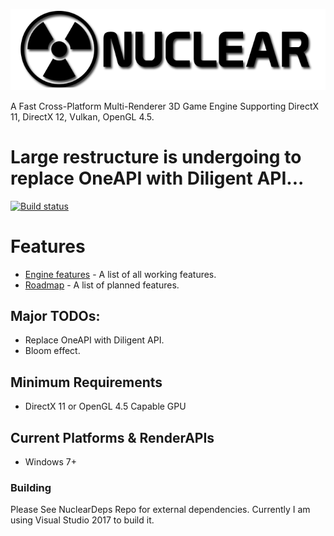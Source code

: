 ![Nuclear Engine Logo](logo.png "Nuclear Engine Logo") 

A Fast Cross-Platform Multi-Renderer 3D Game Engine Supporting DirectX 11, DirectX 12, Vulkan, OpenGL 4.5.

# Large restructure is undergoing to replace OneAPI with Diligent API...
[![Build status](https://ci.appveyor.com/api/projects/status/k7lo2s60aa0gmld2?svg=true)](https://ci.appveyor.com/project/Zone-organization/nuclear-engine) 

# Features
* [Engine features](https://github.com/Zone-organization/Nuclear-Engine/blob/master/FEATURES.md) - A list of all working features.
* [Roadmap](https://github.com/Zone-organization/Nuclear-Engine/blob/master/ROADMAP.md) - A list of planned features. 

## Major TODOs:
  - Replace OneAPI with Diligent API.
  - Bloom effect.

## Minimum Requirements
  - DirectX 11 or OpenGL 4.5 Capable GPU

## Current Platforms & RenderAPIs
  - Windows 7+

### Building
Please See NuclearDeps Repo for external dependencies.
Currently I am using Visual Studio 2017 to build it.
